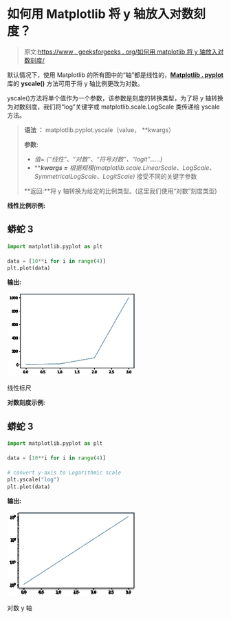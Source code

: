 # 如何用 Matplotlib 将 y 轴放入对数刻度？

> 原文:[https://www . geeksforgeeks . org/如何用 matplotlib 将 y 轴放入对数刻度/](https://www.geeksforgeeks.org/how-to-put-the-y-axis-in-logarithmic-scale-with-matplotlib/)

默认情况下，使用 Matplotlib 的所有图中的“轴”都是线性的，[**Matplotlib . pyplot**](https://www.geeksforgeeks.org/pyplot-in-matplotlib/)库的 **yscale()** 方法可用于将 y 轴比例更改为对数。

yscale()方法将单个值作为一个参数，该参数是刻度的转换类型，为了将 y 轴转换为对数刻度，我们将“log”关键字或 matplotlib.scale.LogScale 类传递给 yscale 方法。

> **语法 ：** matplotlib.pyplot.yscale（value， **kwargs）
> 
> **参数:**
> 
> *   *值= {“线性”、“对数”、“符号对数”、“logit”……}*
> *   *****kwargs =** 根据规模(matplotlib.scale.LinearScale、LogScale、SymmetricalLogScale、LogitScale)* 接受不同的关键字参数
> 
> **返回:**将 y 轴转换为给定的比例类型。(这里我们使用“对数”刻度类型)

**线性比例示例:**

## 蟒蛇 3

```py
import matplotlib.pyplot as plt

data = [10**i for i in range(4)]
plt.plot(data)
```

**输出:**

![](img/f524fb76ff2270d1b0f78290976878bf.png)

线性标尺

**对数刻度示例:**

## 蟒蛇 3

```py
import matplotlib.pyplot as plt

data = [10**i for i in range(4)]

# convert y-axis to Logarithmic scale
plt.yscale("log")  
plt.plot(data)
```

**输出:**

![](img/37045063fbcc0f40df912310e73c01fc.png)

对数 y 轴